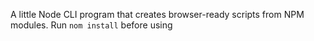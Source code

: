 A little Node CLI program that creates browser-ready scripts from NPM modules. Run `nom install` before using 